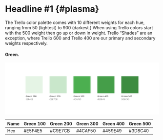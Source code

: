 # Headline \#1 {#plasma}

The Trello color palette comes with 10 different weights for each hue, ranging from 50 \(lightest\) to 900 \(darkest.\) When using Trello colors start with the 500 weight then go up or down in weight. Trello “Shades” are an exception, where Trello 600 and Trello 400 are our primary and secondary weights respectively.

#### Green.

![](/assets/green.png)

| Name | Green 100 | Green 200 | Green 300 | Green 400 | Green 500 |
| :--- | :--- | :--- | :--- | :--- | :--- |
| Hex | \#E5F4E5 | \#C9E7CB | \#4CAF50 | \#459E49 | \#3D8C40 |

## 




